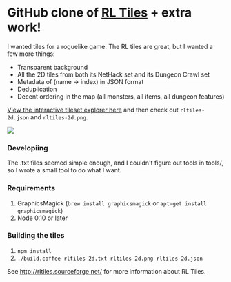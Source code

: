 # GitHub clone of [RL Tiles](http://rltiles.sourceforge.net/) + extra work!

I wanted tiles for a roguelike game. The RL tiles are great, but I wanted a few more things:

- Transparent background
- All the 2D tiles from both its NetHack set and its Dungeon Crawl set
- Metadata of (name → index) in JSON format
- Deduplication
- Decent ordering in the map (all monsters, all items, all dungeon features)

[View the interactive tileset explorer here](http://statico.github.io/rltiles/) and then check out `rltiles-2d.json` and `rltiles-2d.png`.

![](https://raw.githubusercontent.com/statico/rltiles/master/rltiles-2d.png)

### Developiing

The .txt files seemed simple enough, and I couldn't figure out tools in tools/, so I wrote a small tool to do what I want.

### Requirements

1. GraphicsMagick (`brew install graphicsmagick` or `apt-get install graphicsmagick`)
1. Node 0.10 or later

### Building the tiles

1. `npm install`
1. `./build.coffee rltiles-2d.txt rltiles-2d.png rltiles-2d.json`

See http://rltiles.sourceforge.net/ for more information about RL Tiles.
